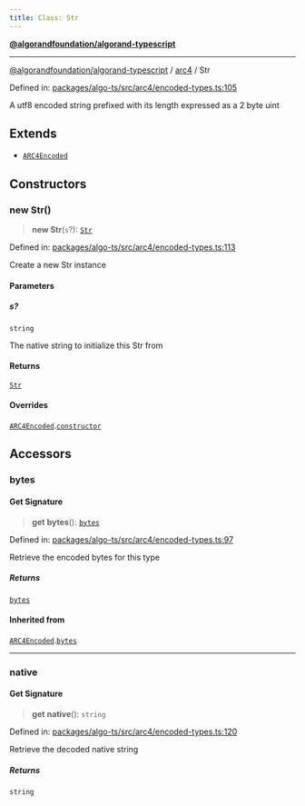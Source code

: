 ```yaml
---
title: Class: Str
---
```


[**@algorandfoundation/algorand-typescript**](../../README)

***

[@algorandfoundation/algorand-typescript](../../README) / [arc4](../README) / Str



Defined in: [packages/algo-ts/src/arc4/encoded-types.ts:105](https://github.com/algorandfoundation/puya-ts/blob/main/packages/algo-ts/src/arc4/encoded-types.ts#L105)

A utf8 encoded string prefixed with its length expressed as a 2 byte uint

## Extends

- [`ARC4Encoded`](ARC4Encoded)

## Constructors

### new Str()

> **new Str**(`s`?): [`Str`](Str)

Defined in: [packages/algo-ts/src/arc4/encoded-types.ts:113](https://github.com/algorandfoundation/puya-ts/blob/main/packages/algo-ts/src/arc4/encoded-types.ts#L113)

Create a new Str instance

#### Parameters

##### s?

`string`

The native string to initialize this Str from

#### Returns

[`Str`](Str)

#### Overrides

[`ARC4Encoded`](ARC4Encoded).[`constructor`](ARC4Encoded#constructors)

## Accessors

### bytes

#### Get Signature

> **get** **bytes**(): [`bytes`](../../index/type-aliases/bytes)

Defined in: [packages/algo-ts/src/arc4/encoded-types.ts:97](https://github.com/algorandfoundation/puya-ts/blob/main/packages/algo-ts/src/arc4/encoded-types.ts#L97)

Retrieve the encoded bytes for this type

##### Returns

[`bytes`](../../index/type-aliases/bytes)

#### Inherited from

[`ARC4Encoded`](ARC4Encoded).[`bytes`](ARC4Encoded#bytes)

***

### native

#### Get Signature

> **get** **native**(): `string`

Defined in: [packages/algo-ts/src/arc4/encoded-types.ts:120](https://github.com/algorandfoundation/puya-ts/blob/main/packages/algo-ts/src/arc4/encoded-types.ts#L120)

Retrieve the decoded native string

##### Returns

`string`